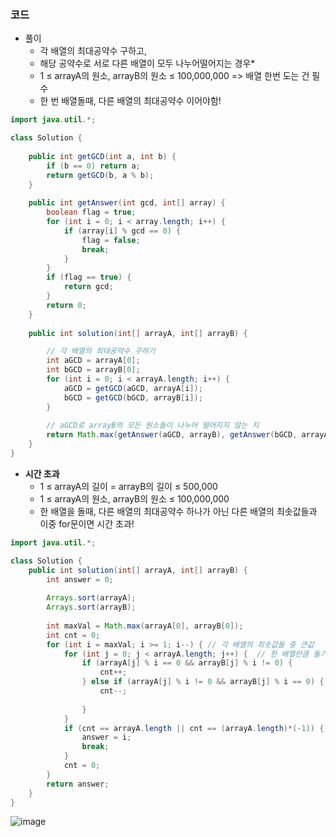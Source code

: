 ### 코드


- 풀이
  - 각 배열의 최대공약수 구하고,
  - 해당 공약수로 서로 다른 배열이 모두 나누어떨어지는 경우*
  - 1 ≤ arrayA의 원소, arrayB의 원소 ≤ 100,000,000 => 배열 한번 도는 건 필수
  - 한 번 배열돌때, 다른 배열의 최대공약수 이어야함!

```java
import java.util.*;

class Solution {
    
    public int getGCD(int a, int b) {
        if (b == 0) return a; 
        return getGCD(b, a % b);
    }
    
    public int getAnswer(int gcd, int[] array) {
        boolean flag = true;
        for (int i = 0; i < array.length; i++) {
            if (array[i] % gcd == 0) {
                flag = false;
                break;
            }
        }
        if (flag == true) {
            return gcd;
        }
        return 0;
    }
    
    public int solution(int[] arrayA, int[] arrayB) {

        // 각 배열의 최대공약수 구하기
        int aGCD = arrayA[0];
        int bGCD = arrayB[0];
        for (int i = 0; i < arrayA.length; i++) {
            aGCD = getGCD(aGCD, arrayA[i]);
            bGCD = getGCD(bGCD, arrayB[i]);
        }
        
        // aGCD로 arrayB의 모든 원소들이 나누어 떨어지지 않는 지
        return Math.max(getAnswer(aGCD, arrayB), getAnswer(bGCD, arrayA));
    }
}
```



- **시간 초과**
  - 1 ≤ arrayA의 길이 = arrayB의 길이 ≤ 500,000
  - 1 ≤ arrayA의 원소, arrayB의 원소 ≤ 100,000,000
  - 한 배열을 돌때, 다른 배열의 최대공약수 하나가 아닌 다른 배열의 최솟값들과 이중 for문이면 시간 초과!

```java
import java.util.*;

class Solution {
    public int solution(int[] arrayA, int[] arrayB) {
        int answer = 0;
        
        Arrays.sort(arrayA);
        Arrays.sort(arrayB);
        
        int maxVal = Math.max(arrayA[0], arrayB[0]);
        int cnt = 0;
        for (int i = maxVal; i >= 1; i--) { // 각 배열의 최솟값들 중 큰값
            for (int j = 0; j < arrayA.length; j++) {  // 한 배열만큼 돌기
                if (arrayA[j] % i == 0 && arrayB[j] % i != 0) {
                    cnt++;
                } else if (arrayA[j] % i != 0 && arrayB[j] % i == 0) {
                    cnt--;
                    
                }
            }
            if (cnt == arrayA.length || cnt == (arrayA.length)*(-1)) {
                answer = i;
                break;
            }
            cnt = 0;
        }
        return answer;
    }
}
```


![image](https://github.com/Morning-Algorithm-Study-2023/Algorithm/assets/77563814/4879b5ce-c0eb-43a8-afb5-c8f456f28daa)
